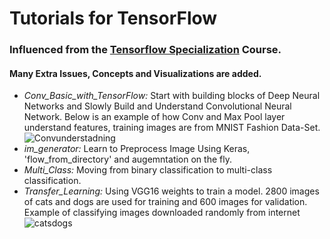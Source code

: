 # Tutorials for TensorFlow
### Influenced from the [Tensorflow Specialization](https://www.coursera.org/specializations/tensorflow-in-practice) Course. 
#### Many Extra Issues, Concepts and Visualizations are added.    
* _Conv_Basic_with_TensorFlow:_ Start with building blocks of Deep Neural Networks and Slowly Build and Understand Convolutional Neural Network. 
Below is an example of how Conv and Max Pool layer understand features, training images are from MNIST Fashion Data-Set.  
![Convunderstadning](https://github.com/suvoooo/Learn-TensorFlow/blob/master/Conv_Basic_with_TensorFlow/Understanding_conv2.png)
* _im_generator:_ Learn to Preprocess Image Using Keras, 'flow_from_directory' and augemntation on the fly. 
* _Multi_Class:_ Moving from binary classification to multi-class classification. 
* _Transfer_Learning:_ Using VGG16 weights to train a model. 2800 images of cats and dogs are used for training and 600 images for validation. Example of classifying images downloaded randomly from internet
![catsdogs](https://github.com/suvoooo/Learn-TensorFlow/blob/master/Transfer_Learning/Prediction_with_Vgg_CatsDogs.png)
